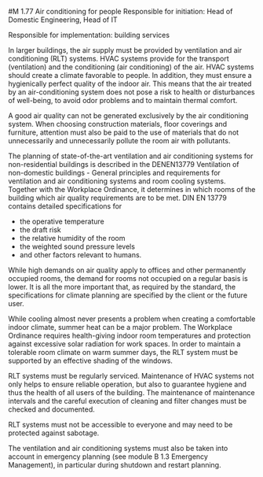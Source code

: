 #M 1.77 Air conditioning for people
Responsible for initiation: Head of Domestic Engineering, Head of IT

Responsible for implementation: building services

In larger buildings, the air supply must be provided by ventilation and air conditioning (RLT) systems. HVAC systems provide for the transport (ventilation) and the conditioning (air conditioning) of the air. HVAC systems should create a climate favorable to people. In addition, they must ensure a hygienically perfect quality of the indoor air. This means that the air treated by an air-conditioning system does not pose a risk to health or disturbances of well-being, to avoid odor problems and to maintain thermal comfort.

A good air quality can not be generated exclusively by the air conditioning system. When choosing construction materials, floor coverings and furniture, attention must also be paid to the use of materials that do not unnecessarily and unnecessarily pollute the room air with pollutants.

The planning of state-of-the-art ventilation and air conditioning systems for non-residential buildings is described in the DENEN13779 Ventilation of non-domestic buildings - General principles and requirements for ventilation and air conditioning systems and room cooling systems. Together with the Workplace Ordinance, it determines in which rooms of the building which air quality requirements are to be met. DIN EN 13779 contains detailed specifications for

* the operative temperature
* the draft risk
* the relative humidity of the room
* the weighted sound pressure levels
* and other factors relevant to humans.


While high demands on air quality apply to offices and other permanently occupied rooms, the demand for rooms not occupied on a regular basis is lower. It is all the more important that, as required by the standard, the specifications for climate planning are specified by the client or the future user.

While cooling almost never presents a problem when creating a comfortable indoor climate, summer heat can be a major problem. The Workplace Ordinance requires health-giving indoor room temperatures and protection against excessive solar radiation for work spaces. In order to maintain a tolerable room climate on warm summer days, the RLT system must be supported by an effective shading of the windows.

RLT systems must be regularly serviced. Maintenance of HVAC systems not only helps to ensure reliable operation, but also to guarantee hygiene and thus the health of all users of the building. The maintenance of maintenance intervals and the careful execution of cleaning and filter changes must be checked and documented.

RLT systems must not be accessible to everyone and may need to be protected against sabotage.

The ventilation and air conditioning systems must also be taken into account in emergency planning (see module B 1.3 Emergency Management), in particular during shutdown and restart planning.



